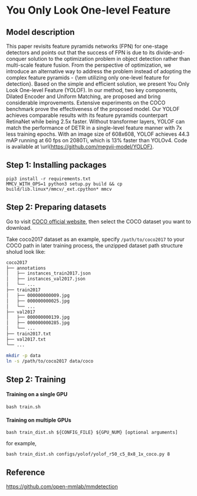 # You Only Look One-level Feature

## Model description

This paper revisits feature pyramids networks (FPN) for one-stage detectors and points out that the success of FPN is due to its divide-and-conquer solution to the optimization problem in object detection rather than multi-scale feature fusion. From the perspective of optimization, we introduce an alternative way to address the problem instead of adopting the complex feature pyramids - {\em utilizing only one-level feature for detection}. Based on the simple and efficient solution, we present You Only Look One-level Feature (YOLOF). In our method, two key components, Dilated Encoder and Uniform Matching, are proposed and bring considerable improvements. Extensive experiments on the COCO benchmark prove the effectiveness of the proposed model. Our YOLOF achieves comparable results with its feature pyramids counterpart RetinaNet while being 2.5x faster. Without transformer layers, YOLOF can match the performance of DETR in a single-level feature manner with 7x less training epochs. With an image size of 608x608, YOLOF achieves 44.3 mAP running at 60 fps on 2080Ti, which is 13% faster than YOLOv4. Code is available at \url{https://github.com/megvii-model/YOLOF}.

## Step 1: Installing packages

```
pip3 install -r requirements.txt
MMCV_WITH_OPS=1 python3 setup.py build && cp build/lib.linux*/mmcv/_ext.cpython* mmcv
```


## Step 2: Preparing datasets

Go to visit [COCO official website](https://cocodataset.org/#download), then select the COCO dataset you want to download.

Take coco2017 dataset as an example, specify `/path/to/coco2017` to your COCO path in later training process, the unzipped dataset path structure sholud look like:

```bash
coco2017
├── annotations
│   ├── instances_train2017.json
│   ├── instances_val2017.json
│   └── ...
├── train2017
│   ├── 000000000009.jpg
│   ├── 000000000025.jpg
│   └── ...
├── val2017
│   ├── 000000000139.jpg
│   ├── 000000000285.jpg
│   └── ...
├── train2017.txt
├── val2017.txt
└── ...
```

```bash
mkdir -p data
ln -s /path/to/coco2017 data/coco
```

## Step 2: Training

#### Training on a single GPU

```
bash train.sh
```

#### Training on multiple GPUs

```
bash train_dist.sh ${CONFIG_FILE} ${GPU_NUM} [optional arguments]
```
for example,
```
bash train_dist.sh configs/yolof/yolof_r50_c5_8x8_1x_coco.py 8
```

## Reference
https://github.com/open-mmlab/mmdetection